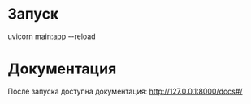 # Запуск

uvicorn main:app --reload

# Документация

После запуска доступна документация: http://127.0.0.1:8000/docs#/
